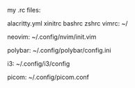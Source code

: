 my .rc files:

alacritty.yml
xinitrc
bashrc
zshrc
vimrc:
	~/

neovim:
	~/.config/nvim/init.vim

polybar:
	~/.config/polybar/config.ini

i3:
	~/.config/i3/config

picom:
	~/.config/picom.conf
